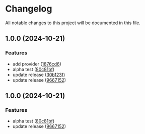# Changelog

All notable changes to this project will be documented in this file.

## 1.0.0 (2024-10-21)

### Features

* add provider ([1876cd6](https://github.com/matheusmazzoni/test-semantic-version/commit/1876cd6b18ef68e1231113330f4654384197861f))
* alpha test ([80c81bf](https://github.com/matheusmazzoni/test-semantic-version/commit/80c81bf7a559c23831ddc7341e31446738744d3e))
* update release ([30b123f](https://github.com/matheusmazzoni/test-semantic-version/commit/30b123ff4d411c112c94f3abcc245fb1290a0f89))
* update release ([9667152](https://github.com/matheusmazzoni/test-semantic-version/commit/966715208d38c274d7dd3de4c442f163ccb3769b))

## 1.0.0 (2024-10-21)

### Features

* alpha test ([80c81bf](https://github.com/matheusmazzoni/test-semantic-version/commit/80c81bf7a559c23831ddc7341e31446738744d3e))
* update release ([9667152](https://github.com/matheusmazzoni/test-semantic-version/commit/966715208d38c274d7dd3de4c442f163ccb3769b))
